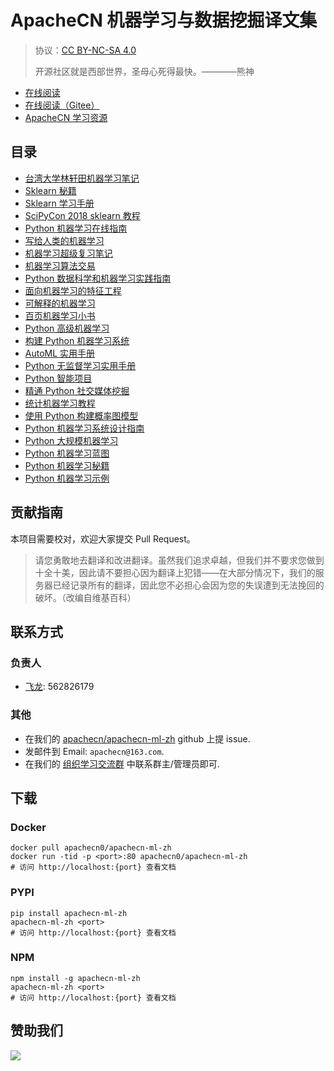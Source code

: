 # ApacheCN 机器学习与数据挖掘译文集

> 协议：[CC BY-NC-SA 4.0](http://creativecommons.org/licenses/by-nc-sa/4.0/)
> 
> 开源社区就是西部世界，圣母心死得最快。————熊神

* [在线阅读](https://ml.apachecn.org)
* [在线阅读（Gitee）](https://apachecn.gitee.io/doc-template/)
* [ApacheCN 学习资源](http://docs.apachecn.org/)

## 目录

+   [台湾大学林轩田机器学习笔记](docs/ntu-hsuantienlin-ml/SUMMARY.md)
+   [Sklearn 秘籍](docs/sklearn-cookbook/SUMMARY.md)
+   [Sklearn 学习手册](docs/learning-sklearn/SUMMARY.md)
+   [SciPyCon 2018 sklearn 教程](docs/scipycon-2018-sklearn-tut/SUMMARY.md)
+   [Python 机器学习在线指南](docs/vt-cs4624-pyml/SUMMARY.md)
+   [写给人类的机器学习](docs/ml-for-humans/SUMMARY.md)
+   [机器学习超级复习笔记](docs/super-machine-learning-revision-notes/SUMMARY.md)
+   [机器学习算法交易](docs/ml-algo-trade/SUMMARY.md)
+   [Python 数据科学和机器学习实践指南](docs/handson-ds-py-ml/SUMMARY.md)
+   [面向机器学习的特征工程](docs/fe4ml-zh/README.md)
+   [可解释的机器学习](docs/interpretable-ml-book/README.md)
+   [百页机器学习小书](docs/ml-book-100-zh/SUMMARY.md)
+   [Python 高级机器学习](docs/adv-ml-py/SUMMARY.md)
+   [构建 Python 机器学习系统](docs/build-ml-sys-py/SUMMARY.md)
+   [AutoML 实用手册](docs/handson-auto-ml/SUMMARY.md)
+   [Python 无监督学习实用手册](docs/handson-unsup-learn-py/SUMMARY.md)
+   [Python 智能项目](docs/intel-proj-py/SUMMARY.md)
+   [精通 Python 社交媒体挖掘](docs/master-social-media-mine-py/SUMMARY.md)
+   [统计机器学习教程](docs/stat-ml/SUMMARY.md)
+   [使用 Python 构建概率图模型](docs/build-pgm-py/SUMMARY.md)
+   [Python 机器学习系统设计指南](docs/design-ml-sys-py/SUMMARY.md)
+   [Python 大规模机器学习](docs/large-scale-ml-py/SUMMARY.md)
+   [Python 机器学习蓝图](docs/py-ml-blueprint/SUMMARY.md)
+   [Python 机器学习秘籍](docs/py-ml-cb/SUMMARY.md)
+   [Python 机器学习示例](docs/py-ml-exam/SUMMARY.md)

## 贡献指南

本项目需要校对，欢迎大家提交 Pull Request。

> 请您勇敢地去翻译和改进翻译。虽然我们追求卓越，但我们并不要求您做到十全十美，因此请不要担心因为翻译上犯错——在大部分情况下，我们的服务器已经记录所有的翻译，因此您不必担心会因为您的失误遭到无法挽回的破坏。（改编自维基百科）

<!--
无需翻译：

Python: Real World Machine Learning
Learning Data Mining with Python
-->

## 联系方式

### 负责人

* [飞龙](https://github.com/wizardforcel): 562826179

### 其他

*   在我们的 [apachecn/apachecn-ml-zh](https://github.com/apachecn/apachecn-ml-zh) github 上提 issue.
*   发邮件到 Email: `apachecn@163.com`.
*   在我们的 [组织学习交流群](http://www.apachecn.org/organization/348.html) 中联系群主/管理员即可.

## 下载

### Docker

```
docker pull apachecn0/apachecn-ml-zh
docker run -tid -p <port>:80 apachecn0/apachecn-ml-zh
# 访问 http://localhost:{port} 查看文档
```

### PYPI

```
pip install apachecn-ml-zh
apachecn-ml-zh <port>
# 访问 http://localhost:{port} 查看文档
```

### NPM

```
npm install -g apachecn-ml-zh
apachecn-ml-zh <port>
# 访问 http://localhost:{port} 查看文档
```

## 赞助我们

![](http://data.apachecn.org/img/about/donate.jpg)
